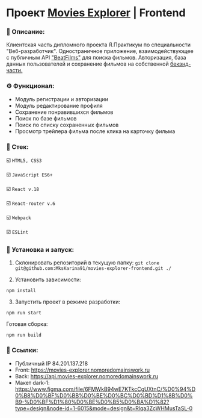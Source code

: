 # Проект [Movies Explorer](https://movies-explorer.nomoredomainswork.ru) | Frontend

### 📜 Описание:
Клиентская часть дипломного проекта Я.Практикум по специальности "Веб-разработчик". Одностраничное приложение, взаимодействующее c публичным API ["BeatFilms"](https://api.nomoreparties.co/beatfilm-movies) для поиска фильмов. Авторизация, база данных пользователей и сохранение фильмов на собственной [бекэнд-части.](https://github.com/MksKarina91/movies-explorer-api)

### ⚙️ Функционал:
* Модуль регистрации и авторизации
* Модуль редактирование профиля
* Сохранение понравившихся фильмов
* Поиск по базе фильмов
* Поиск по списку сохраненных фильмов
* Просмотр трейлера фильма после клика на карточку фильма

### 🥞 Стек:

☑️ `HTML5, CSS3`

☑️ `JavaScript ES6+`

☑️ `React v.18`

☑️ `React-router v.6`

☑️ `Webpack`

☑️ `ESLint`


### 💽 Установка и запуск:

1. Склонировать репозиторий в текущую папку:
```git clone git@github.com:MksKarina91/movies-explorer-frontend.git ./```

2. Установить зависимости:

```npm install```

3. Запустить проект в режиме разработки:

```npm run start```

Готовая сборка:

```npm run build```

### 🔗 Ссылки:
* Публичный IP 84.201.137.218
* Front: https://movies-explorer.nomoredomainswork.ru
* Back: https://api.movies-explorer.nomoredomainswork.ru
* Макет dark-1: https://www.figma.com/file/6FMWkB94wE7KTkcCgUXtnC/%D0%94%D0%B8%D0%BF%D0%BB%D0%BE%D0%BC%D0%BD%D1%8B%D0%B9-%D0%BF%D1%80%D0%BE%D0%B5%D0%BA%D1%82?type=design&node-id=1-6015&mode=design&t=Rlqa3ZcWHMusTaSL-0
